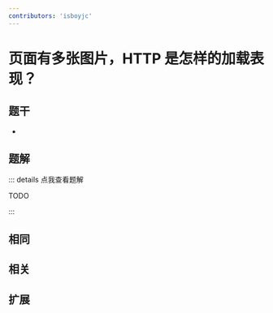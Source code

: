 ```yaml
---
contributors: 'isboyjc'
---
```


# 页面有多张图片，HTTP 是怎样的加载表现？


## 题干

- 



## 题解

::: details 点我查看题解

  TODO

:::



## 相同


## 相关


## 扩展

